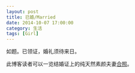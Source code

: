 ```yaml
---
layout: post
title: 已婚/Married
date: 2014-10-07 17:00:00
category: 生活
tags: [Girl]
---
```


如题。已领证，婚礼须待来日。

<!--more-->

此博客读者可以一览结婚证上的纯天然素颜夫妻[合照](/images/2014-10-07-marriage.jpg)。

